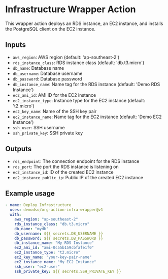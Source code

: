 # Infrastructure Wrapper Action

This wrapper action deploys an RDS instance, an EC2 instance, and installs the PostgreSQL client on the EC2 instance.

## Inputs

- `aws_region`: AWS region (default: 'ap-southeast-2')
- `rds_instance_class`: RDS instance class (default: 'db.t3.micro')
- `db_name`: Database name
- `db_username`: Database username
- `db_password`: Database password
- `db_instance_name`: Name tag for the RDS instance (default: 'Demo RDS Instance')
- `ec2_ami_id`: AMI ID for the EC2 instance
- `ec2_instance_type`: Instance type for the EC2 instance (default: 't2.micro')
- `ec2_key_name`: Name of the SSH key pair
- `ec2_instance_name`: Name tag for the EC2 instance (default: 'Demo EC2 Instance')
- `ssh_user`: SSH username
- `ssh_private_key`: SSH private key

## Outputs

- `rds_endpoint`: The connection endpoint for the RDS instance
- `rds_port`: The port the RDS instance is listening on
- `ec2_instance_id`: ID of the created EC2 instance
- `ec2_instance_public_ip`: Public IP of the created EC2 instance

## Example usage

```yaml
- name: Deploy Infrastructure
  uses: demodso/org-action-infra-wrapper@v1
  with:
    aws_region: "ap-southeast-2"
    rds_instance_class: "db.t3.micro"
    db_name: "mydb"
    db_username: ${{ secrets.DB_USERNAME }}
    db_password: ${{ secrets.DB_PASSWORD }}
    db_instance_name: "My RDS Instance"
    ec2_ami_id: "ami-0c55b159cbfafe1f0"
    ec2_instance_type: "t2.micro"
    ec2_key_name: "your-key-pair-name"
    ec2_instance_name: "My EC2 Instance"
    ssh_user: "ec2-user"
    ssh_private_key: ${{ secrets.SSH_PRIVATE_KEY }}
```
